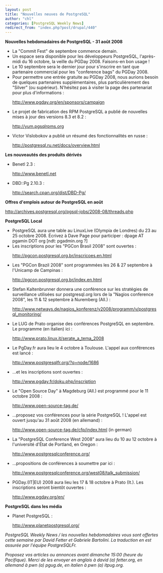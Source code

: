 ```yaml
---
layout: post
title: "Nouvelles neuves de PostgreSQL"
author: "chl"
categories: [PostgreSQL Weekly News]
redirect_from: "index.php?post/drupal/440"
---
```



<p><strong>Nouvelles hebdomadaires de PostgreSQL - 31 août 2008</strong></p>

<ul>

<li>La "Commit Fest" de septembre commence demain.</li>

<li>Un espace sera disponible pour les développeurs PostgreSQL, l'après-midi du 16 octobre, la veille du PGDay 2008. Faisons-en bon usage&nbsp;!</li>

<li>Le 10 septembre sera le dernier jour pour s'inscrire en tant que partenaire commercial pour les "conference bags" du PGDay 2008.</li>

<li>Pour permettre une entrée gratuite au PGDay 2008, nous aurions besoin de quelques partenaires supplémentaires, plus particulièrement des "Silver" (ou supérieur). N'hésitez pas à visiter la page des partenariat pour plus d'informations&nbsp;:

<a target="_blank" href="http://www.pgday.org/en/sponsors/campaign">http://www.pgday.org/en/sponsors/campaign</a></li>

<li>Le projet de fabrication des RPM PostgreSQL a publié de nouvelles mises à jour des versions 8.3 et 8.2&nbsp;:

<a target="_blank" href="http://yum.pgsqlrpms.org">http://yum.pgsqlrpms.org</a></li>

<li>Victor Vislobokov a publié un résumé des fonctionnalités en russe&nbsp;:

<a target="_blank" href="http://postgresql.ru.net/docs/overview.html">http://postgresql.ru.net/docs/overview.html</a></li>

</ul>

<!--more-->


<strong>Les nouveautés des produits dérivés</strong>

<ul>

<li>Benetl 2.3&nbsp;:

<a target="_blank" href="http://www.benetl.net">http://www.benetl.net</a></li>

<li>DBD::Pg 2.10.3&nbsp;:

<a target="_blank" href="http://search.cpan.org/dist/DBD-Pg/">http://search.cpan.org/dist/DBD-Pg/</a> </li>

</ul>

<p><strong>Offres d'emplois autour de PostgreSQL en août</strong></p>

<p><a target="_blank" href="http://archives.postgresql.org/pgsql-jobs/2008-08/threads.php">http://archives.postgresql.org/pgsql-jobs/2008-08/threads.php</a></p>

<p><strong>PostgreSQL Local</strong></p>

<ul>

<li>PostgreSQL aura une table au LinuxLive (Olympia de Londres) du 23 au 25 octobre 2008. Écrivez à Dave Page pour participer&nbsp;: dpage AT pgamin DOT org [ndt: pgadmin.org ?]</li>

<li>Les inscriptions pour les "PGCon Brasil 2008" sont ouvertes&nbsp;:

<a target="_blank" href="http://pgcon.postgresql.org.br/inscricoes.en.html">http://pgcon.postgresql.org.br/inscricoes.en.html</a></li>

<li>Les "PGCon Brazil 2008" sont programmées les 26 &amp; 27 septembre à l'Unicamp de Campinas&nbsp;:

<a target="_blank" href="http://pgcon.postgresql.org.br/index.en.html">http://pgcon.postgresql.org.br/index.en.html</a></li>

<li>Stefan Kaltenbrunner donnera une conférence sur les stratégies de surveillance utilisées sur postgresql.org lors de la "Nagios conference 2008", les 11 &amp; 12 septembre à Nuremberg (All.)&nbsp;:

<a target="_blank" href="http://www.netways.de/nagios_konferenz/y2008/programm/v/postgresql_monitoring/">http://www.netways.de/nagios_konferenz/y2008/programm/v/postgresql_monitoring/</a></li>

<li>Le LUG de Prato organise des conférences PostgreSQL en septembre. Le programme (en italien) ici&nbsp;:

<a target="_blank" href="http://www.prato.linux.it/serate_a_tema_2008">http://www.prato.linux.it/serate_a_tema_2008</a></li>

<li>Le PgDay.fr aura lieu le 4 octobre à Toulouse. L'appel aux conférences est lancé&nbsp;:

<a target="_blank" href="http://www.postgresqlfr.org/?q=node/1686">http://www.postgresqlfr.org/?q=node/1686</a></li>

<li>...et les inscriptions sont ouvertes&nbsp;:

<a target="_blank" href="http://www.pgday.fr/doku.php/inscription">http://www.pgday.fr/doku.php/inscription</a></li>

<li>Le "Open Source Day" à Magdeburg (All.) est programmé pour le 11 octobre 2008&nbsp;:

<a target="_blank" href="http://www.open-source-tag.de/">http://www.open-source-tag.de/</a></li>

<li>...proposez vos conférences pour la série PostgreSQL&nbsp;! L'appel est ouvert jusqu'au 31 août 2008 (en allemand)&nbsp;:

<a target="_blank" href="http://www.open-source-tag.de/cfp/index.html">http://www.open-source-tag.de/cfp/index.html</a> (in german)</li>

<li>La "PostgreSQL Conference West 2008" aura lieu du 10 au 12 octobre à l'université d'État de Portland, en Oregon&nbsp;:

<a target="_blank" href="http://www.postgresqlconference.org/">http://www.postgresqlconference.org/</a></li>

<li>...propositions de conférences à soumettre par ici&nbsp;:

<a target="_blank" href="http://www.postgresqlconference.org/west08/talk_submission/">http://www.postgresqlconference.org/west08/talk_submission/</a></li>

<li>PGDay.(IT|EU) 2008 aura lieu les 17 &amp; 18 octobre à Prato (It.). Les inscriptions seront bientôt ouvertes&nbsp;:

<a target="_blank" href="http://www.pgday.org/en/">http://www.pgday.org/en/</a></li>

</ul>

<p><strong>PostgreSQL dans les média</strong></p>

<ul>

<li>Planet PostgreSQL&nbsp;:

<a target="_blank" href="http://www.planetpostgresql.org/">http://www.planetpostgresql.org/</a></li>

</ul>

<p><em>PostgreSQL Weekly News / les nouvelles hebdomadaires vous sont offertes cette semaine par David Fetter et Gabriele Bartolini. La traduction en est assurée par l'équipe PostgreSQLFr.</em></p>

<p><em>Proposez vos articles ou annonces avant dimanche 15:00 (heure du Pacifique). Merci de les envoyer en anglais à david (a) fetter.org, en allemand à pwn (a) pgug.de, en italien à pwn (a) itpug.org.</em></p>